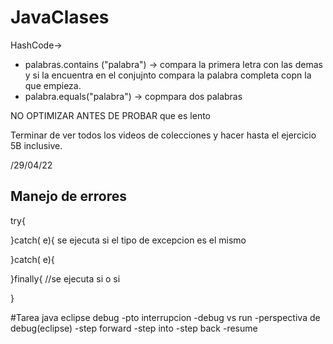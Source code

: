 # JavaClases

HashCode->
* palabras.contains ("palabra") -> compara la primera letra con las demas y si la encuentra en el conjujnto compara la palabra completa copn la que empieza.
* palabra.equals("palabra") -> copmpara dos palabras

NO OPTIMIZAR ANTES DE PROBAR que es lento

Terminar de ver todos los videos de colecciones y hacer hasta el ejercicio 5B inclusive.

/29/04/22


Manejo de errores
-

try{

}catch(<type1> e){ se ejecuta si el tipo de excepcion es el mismo

}catch(<type2> e){

}finally{ //se ejecuta si o si

}

#Tarea
java eclipse debug
-pto interrupcion
-debug vs run
-perspectiva de debug(eclipse)
-step forward
-step into
-step back
-resume
